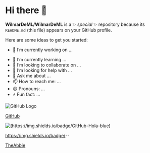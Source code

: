 # Hi there 👋


**WilmarDeML/WilmarDeML** is a ✨ _special_ ✨ repository because its `README.md` (this file) appears on your GitHub profile.

Here are some ideas to get you started:

* 🔭 I’m currently working on ...
- 🌱 I’m currently learning ...
- 👯 I’m looking to collaborate on ...
- 🤔 I’m looking for help with ...
- 💬 Ask me about ...
- 📫 How to reach me: ...
- 😄 Pronouns: ...
- ⚡ Fun fact: ...

![GitHub Logo](/images/logo.png)

[GitHub](http://github.com)

![(https://img.shields.io/badge/GitHub-Hola-blue)](http://github.com)

https://img.shields.io/badge/<LABEL>-<MESSAGE>-<COLOR>
  
[TheAbbie](https://github.com/theabbie/theabbie)
